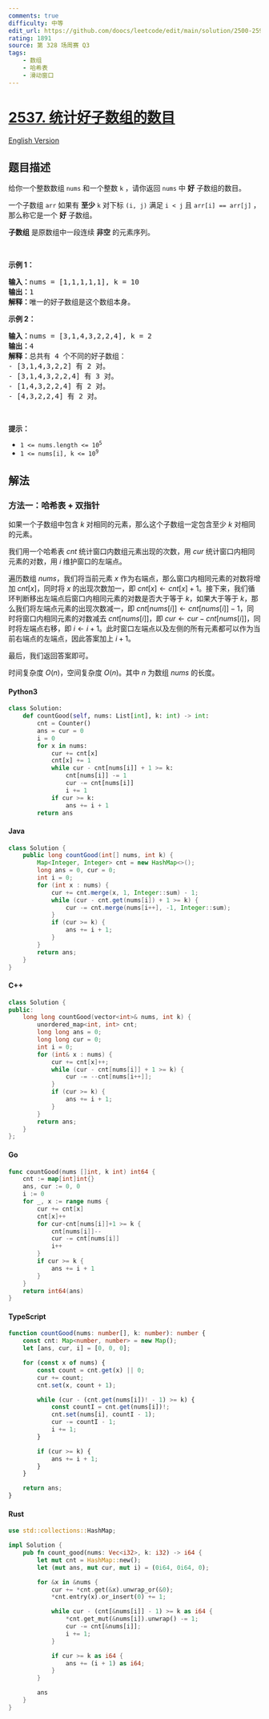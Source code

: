 ```yaml
---
comments: true
difficulty: 中等
edit_url: https://github.com/doocs/leetcode/edit/main/solution/2500-2599/2537.Count%20the%20Number%20of%20Good%20Subarrays/README.md
rating: 1891
source: 第 328 场周赛 Q3
tags:
    - 数组
    - 哈希表
    - 滑动窗口
---
```


<!-- problem:start -->

# [2537. 统计好子数组的数目](https://leetcode.cn/problems/count-the-number-of-good-subarrays)

[English Version](/solution/2500-2599/2537.Count%20the%20Number%20of%20Good%20Subarrays/README_EN.md)

## 题目描述

<!-- description:start -->

<p>给你一个整数数组 <code>nums</code>&nbsp;和一个整数 <code>k</code>&nbsp;，请你返回 <code>nums</code>&nbsp;中 <strong>好</strong>&nbsp;子数组的数目。</p>

<p>一个子数组 <code>arr</code>&nbsp;如果有 <strong>至少</strong>&nbsp;<code>k</code>&nbsp;对下标 <code>(i, j)</code>&nbsp;满足 <code>i &lt; j</code>&nbsp;且 <code>arr[i] == arr[j]</code>&nbsp;，那么称它是一个 <strong>好</strong>&nbsp;子数组。</p>

<p><strong>子数组</strong>&nbsp;是原数组中一段连续 <strong>非空</strong>&nbsp;的元素序列。</p>

<p>&nbsp;</p>

<p><strong>示例 1：</strong></p>

<pre><b>输入：</b>nums = [1,1,1,1,1], k = 10
<b>输出：</b>1
<b>解释：</b>唯一的好子数组是这个数组本身。
</pre>

<p><strong>示例 2：</strong></p>

<pre><b>输入：</b>nums = [3,1,4,3,2,2,4], k = 2
<b>输出：</b>4
<b>解释：</b>总共有 4 个不同的好子数组：
- [3,1,4,3,2,2] 有 2 对。
- [3,1,4,3,2,2,4] 有 3 对。
- [1,4,3,2,2,4] 有 2 对。
- [4,3,2,2,4] 有 2 对。
</pre>

<p>&nbsp;</p>

<p><strong>提示：</strong></p>

<ul>
	<li><code>1 &lt;= nums.length &lt;= 10<sup>5</sup></code></li>
	<li><code>1 &lt;= nums[i], k &lt;= 10<sup>9</sup></code></li>
</ul>

<!-- description:end -->

## 解法

<!-- solution:start -->

### 方法一：哈希表 + 双指针

如果一个子数组中包含 $k$ 对相同的元素，那么这个子数组一定包含至少 $k$ 对相同的元素。

我们用一个哈希表 $\textit{cnt}$ 统计窗口内数组元素出现的次数，用 $\textit{cur}$ 统计窗口内相同元素的对数，用 $i$ 维护窗口的左端点。

遍历数组 $\textit{nums}$，我们将当前元素 $x$ 作为右端点，那么窗口内相同元素的对数将增加 $\textit{cnt}[x]$，同时将 $x$ 的出现次数加一，即 $\textit{cnt}[x] \leftarrow \textit{cnt}[x] + 1$。接下来，我们循环判断移出左端点后窗口内相同元素的对数是否大于等于 $k$，如果大于等于 $k$，那么我们将左端点元素的出现次数减一，即 $\textit{cnt}[\textit{nums}[i]] \leftarrow \textit{cnt}[\textit{nums}[i]] - 1$，同时将窗口内相同元素的对数减去 $\textit{cnt}[\textit{nums}[i]]$，即 $\textit{cur} \leftarrow \textit{cur} - \textit{cnt}[\textit{nums}[i]]$，同时将左端点右移，即 $i \leftarrow i + 1$。此时窗口左端点以及左侧的所有元素都可以作为当前右端点的左端点，因此答案加上 $i + 1$。

最后，我们返回答案即可。

时间复杂度 $O(n)$，空间复杂度 $O(n)$。其中 $n$ 为数组 $\textit{nums}$ 的长度。

<!-- tabs:start -->

#### Python3

```python
class Solution:
    def countGood(self, nums: List[int], k: int) -> int:
        cnt = Counter()
        ans = cur = 0
        i = 0
        for x in nums:
            cur += cnt[x]
            cnt[x] += 1
            while cur - cnt[nums[i]] + 1 >= k:
                cnt[nums[i]] -= 1
                cur -= cnt[nums[i]]
                i += 1
            if cur >= k:
                ans += i + 1
        return ans
```

#### Java

```java
class Solution {
    public long countGood(int[] nums, int k) {
        Map<Integer, Integer> cnt = new HashMap<>();
        long ans = 0, cur = 0;
        int i = 0;
        for (int x : nums) {
            cur += cnt.merge(x, 1, Integer::sum) - 1;
            while (cur - cnt.get(nums[i]) + 1 >= k) {
                cur -= cnt.merge(nums[i++], -1, Integer::sum);
            }
            if (cur >= k) {
                ans += i + 1;
            }
        }
        return ans;
    }
}
```

#### C++

```cpp
class Solution {
public:
    long long countGood(vector<int>& nums, int k) {
        unordered_map<int, int> cnt;
        long long ans = 0;
        long long cur = 0;
        int i = 0;
        for (int& x : nums) {
            cur += cnt[x]++;
            while (cur - cnt[nums[i]] + 1 >= k) {
                cur -= --cnt[nums[i++]];
            }
            if (cur >= k) {
                ans += i + 1;
            }
        }
        return ans;
    }
};
```

#### Go

```go
func countGood(nums []int, k int) int64 {
	cnt := map[int]int{}
	ans, cur := 0, 0
	i := 0
	for _, x := range nums {
		cur += cnt[x]
		cnt[x]++
		for cur-cnt[nums[i]]+1 >= k {
			cnt[nums[i]]--
			cur -= cnt[nums[i]]
			i++
		}
		if cur >= k {
			ans += i + 1
		}
	}
	return int64(ans)
}
```

#### TypeScript

```ts
function countGood(nums: number[], k: number): number {
    const cnt: Map<number, number> = new Map();
    let [ans, cur, i] = [0, 0, 0];

    for (const x of nums) {
        const count = cnt.get(x) || 0;
        cur += count;
        cnt.set(x, count + 1);

        while (cur - (cnt.get(nums[i])! - 1) >= k) {
            const countI = cnt.get(nums[i])!;
            cnt.set(nums[i], countI - 1);
            cur -= countI - 1;
            i += 1;
        }

        if (cur >= k) {
            ans += i + 1;
        }
    }

    return ans;
}
```

#### Rust

```rust
use std::collections::HashMap;

impl Solution {
    pub fn count_good(nums: Vec<i32>, k: i32) -> i64 {
        let mut cnt = HashMap::new();
        let (mut ans, mut cur, mut i) = (0i64, 0i64, 0);

        for &x in &nums {
            cur += *cnt.get(&x).unwrap_or(&0);
            *cnt.entry(x).or_insert(0) += 1;

            while cur - (cnt[&nums[i]] - 1) >= k as i64 {
                *cnt.get_mut(&nums[i]).unwrap() -= 1;
                cur -= cnt[&nums[i]];
                i += 1;
            }

            if cur >= k as i64 {
                ans += (i + 1) as i64;
            }
        }

        ans
    }
}
```

<!-- tabs:end -->

<!-- solution:end -->

<!-- problem:end -->
